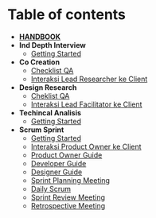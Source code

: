 # Table of contents

- [**HANDBOOK**](../README.md)
- **Ind Depth Interview**
  - [Getting Started](./in-depth-interview/README.md)
- **Co Creation**
  - [Checklist QA](./co-creation/ceklist-qa-qc.md)
  - [Interaksi Lead Researcher ke Client](./general-sop/interaksi-lead-client.md)
- **Design Research**
  - [Cheklist QA](./design-research/ceklist-qa-qc.md)
  - [Interaksi Lead Facilitator ke Client](./general-sop/interaksi-lead-client.md)
- **Techincal Analisis**
  - [Getting Started](./technical-analysis/README.md)
- **Scrum Sprint**
  - [Getting Started](./scrum-sprint/README.md)
  - [Interaksi Product Owner ke Client](./general-sop/interaksi-lead-client.md)
  - [Product Owner Guide](./scrum-sprint/product-owner-guide.md)
  - [Developer Guide](./scrum-sprint/developer-guide.md)
  - [Designer Guide](./scrum-sprint/designer-guide.md)
  - [Sprint Planning Meeting](./scrum-sprint/sprint-planning-meeting.md)
  - [Daily Scrum](./scrum-sprint/daily-scrum.md)
  - [Sprint Review Meeting](./scrum-sprint/sprint-review-meeting.md)
  - [Retrospective Meeting](./scrum-sprint/retrospective-meeting.md)
